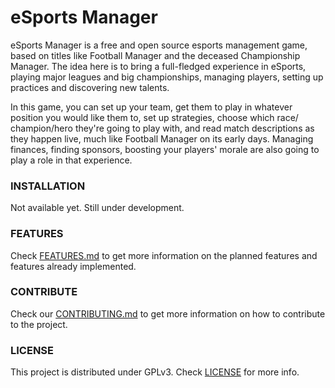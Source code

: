 # eSports Manager
eSports Manager is a free and open source esports management game,
based on titles like Football Manager and the deceased Championship Manager.
The idea here is to bring a full-fledged experience in eSports,
playing major leagues and big championships, managing players, setting
up practices and discovering new talents.

In this game, you can set up your team, get them to play in whatever  
position you would like them to, set up strategies, choose which race/
champion/hero they're going to play with, and read match descriptions as 
they happen live, much like Football Manager on its early days. Managing 
finances, finding sponsors, boosting your players' morale are also going to 
play a role in that experience.

### INSTALLATION
Not available yet. Still under development.

### FEATURES
Check [FEATURES.md](FEATURES.md) to get more information on the planned
features and features already implemented.

### CONTRIBUTE
Check our [CONTRIBUTING.md](CONTRIBUTING.md) to get more information on
how to contribute to the project.

### LICENSE
This project is distributed under GPLv3. Check [LICENSE](LICENSE) for more info.